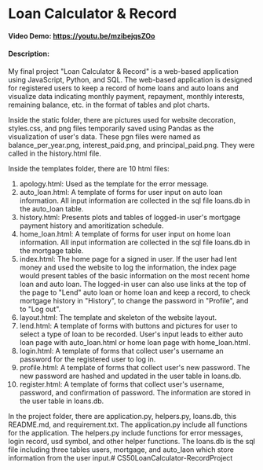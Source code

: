 # Loan Calculator & Record
#### Video Demo:  <https://youtu.be/mzibejqsZOo>
#### Description:

My final project "Loan Calculator & Record" is a web-based application using JavaScript, Python, and SQL.
The web-based application is designed for registered users to keep a record of home loans and auto loans
and visualize data indicating monthly payment, repayment, monthly interests, remaining balance, etc. in
the format of tables and plot charts.

Inside the static folder, there are pictures used for website decoration, styles.css, and png files temporarily
saved using Pandas as the visualization of user's data. These pgn files were named as balance_per_year.png,
interest_paid.png, and principal_paid.png. They were called in the history.html file.

Inside the templates folder, there are 10 html files:
1. apology.html: Used as the template for the error message.
2. auto_loan.html: A template of forms for user input on auto loan information. All input information are
collected in the sql file loans.db in the auto_loan table.
3. history.html: Presents plots and tables of logged-in user's mortgage payment history and amoritization
schedule.
4. home_loan.html: A template of forms for user input on home loan information. All input information are
collected in the sql file loans.db in the mortgage table.
5. index.html: The home page for a signed in user. If the user had lent money and used the website to log
the information, the index page would present tables of the basic information on the most recent home loan
and auto loan. The logged-in user can also use links at the top of the page to "Lend" auto loan or home loan
and keep a record, to check mortgage history in "History", to change the password in "Profile", and to "Log
out".
6. layout.html: The template and skeleton of the website layout.
7. lend.html: A template of forms with buttons and pictures for user to select a type of loan to be recorded.
User's input leads to either auto loan page with auto_loan.html or home loan page with home_loan.html.
8. login.html: A template of forms that collect user's username an password for the registered user to log in.
9. profile.html: A template of forms that collect user's new password. The new password are hashed and updated
in the user table in loans.db.
10. register.html: A template of forms that collect user's username, password, and confirmation of password.
The information are stored in the user table in loans.db.

In the project folder, there are application.py, helpers.py, loans.db, this README.md, and requirement.txt.
The application.py include all functions for the application. The helpers.py include functions for error
messages, login record, usd symbol, and other helper functions. The loans.db is the sql file including three
tables users, mortgage, and auto_laon which store information from the user input.# CS50LoanCalculator-RecordProject
